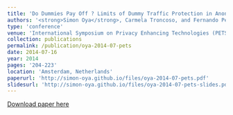 ```yaml
---
title: 'Do Dummies Pay Off ? Limits of Dummy Traffic Protection in Anonymous Communications'
authors: '<strong>Simon Oya</strong>, Carmela Troncoso, and Fernando Pérez-González'
type: 'conference'
venue: 'International Symposium on Privacy Enhancing Technologies (PETS)'
collection: publications
permalink: /publication/oya-2014-07-pets
date: 2014-07-16
year: 2014
pages: '204-223'
location: 'Amsterdam, Netherlands'
paperurl: 'http://simon-oya.github.io/files/oya-2014-07-pets.pdf'
slidesurl: 'http://simon-oya.github.io/files/oya-2014-07-pets-slides.pdf'
---
```


[Download paper here](http://simon-oya.github.io/files/oya-2014-07-pets.pdf)
